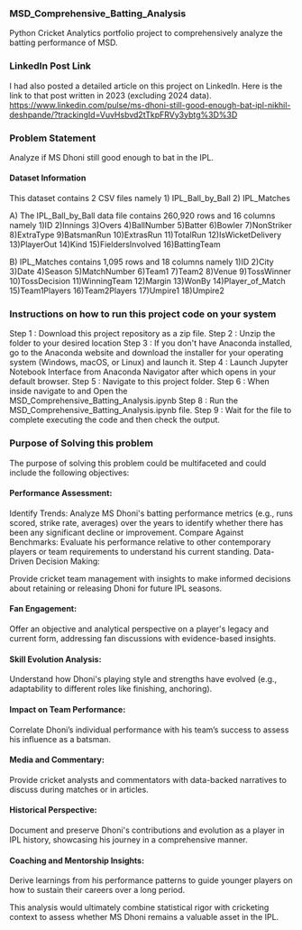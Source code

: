 ### MSD_Comprehensive_Batting_Analysis
Python Cricket Analytics portfolio project to comprehensively analyze the batting performance of MSD.

### LinkedIn Post Link

I had also posted a detailed article on this project on LinkedIn. Here is the link to that post written in 2023 (excluding 2024 data).
https://www.linkedin.com/pulse/ms-dhoni-still-good-enough-bat-ipl-nikhil-deshpande/?trackingId=VuvHsbvd2tTkpFRVy3ybtg%3D%3D

### Problem Statement

Analyze if MS Dhoni still good enough to bat in the IPL.

#### Dataset Information

This dataset contains 2 CSV files namely 1) IPL_Ball_by_Ball 2) IPL_Matches

A) The IPL_Ball_by_Ball data file contains 260,920 rows and 16 columns namely 1)ID 2)Innings 3)Overs 4)BallNumber 5)Batter 6)Bowler 7)NonStriker 8)ExtraType 9)BatsmanRun 10)ExtrasRun 11)TotalRun 12)IsWicketDelivery 13)PlayerOut 14)Kind 15)FieldersInvolved 16)BattingTeam

B) IPL_Matches contains 1,095 rows and 18 columns namely 1)ID 2)City 3)Date 4)Season 5)MatchNumber 6)Team1 7)Team2 8)Venue 9)TossWinner 10)TossDecision 11)WinningTeam 12)Margin 13)WonBy 14)Player_of_Match 15)Team1Players 16)Team2Players 17)Umpire1 18)Umpire2

### Instructions on how to run this project code on your system
Step 1 : Download this project repository as a zip file. 
Step 2 : Unzip the folder to your desired location 
Step 3 : If you don't have Anaconda installed, go to the Anaconda website and download the installer for your operating system (Windows, macOS, or Linux) and launch it. 
Step 4 : Launch Jupyter Notebook Interface from Anaconda Navigator after which opens in your default browser. 
Step 5 : Navigate to this project folder. 
Step 6 : When inside navigate to and Open the MSD_Comprehensive_Batting_Analysis.ipynb 
Step 8 : Run the MSD_Comprehensive_Batting_Analysis.ipynb file. 
Step 9 : Wait for the file to complete executing the code and then check the output.

### Purpose of Solving this problem

The purpose of solving this problem could be multifaceted and could include the following objectives:

#### Performance Assessment:

Identify Trends: Analyze MS Dhoni's batting performance metrics (e.g., runs scored, strike rate, averages) over the years to identify whether there has been any significant decline or improvement.
Compare Against Benchmarks: Evaluate his performance relative to other contemporary players or team requirements to understand his current standing.
Data-Driven Decision Making:

Provide cricket team management with insights to make informed decisions about retaining or releasing Dhoni for future IPL seasons.

#### Fan Engagement:

Offer an objective and analytical perspective on a player's legacy and current form, addressing fan discussions with evidence-based insights.

#### Skill Evolution Analysis:

Understand how Dhoni's playing style and strengths have evolved (e.g., adaptability to different roles like finishing, anchoring).

#### Impact on Team Performance:

Correlate Dhoni’s individual performance with his team’s success to assess his influence as a batsman.

#### Media and Commentary:

Provide cricket analysts and commentators with data-backed narratives to discuss during matches or in articles.

#### Historical Perspective:

Document and preserve Dhoni's contributions and evolution as a player in IPL history, showcasing his journey in a comprehensive manner.

#### Coaching and Mentorship Insights:

Derive learnings from his performance patterns to guide younger players on how to sustain their careers over a long period.

This analysis would ultimately combine statistical rigor with cricketing context to assess whether MS Dhoni remains a valuable asset in the IPL.














